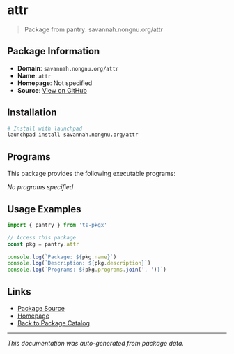 # attr

> Package from pantry: savannah.nongnu.org/attr

## Package Information

- **Domain**: `savannah.nongnu.org/attr`
- **Name**: `attr`
- **Homepage**: Not specified
- **Source**: [View on GitHub](https://github.com/pkgxdev/pantry/tree/main/projects/savannah.nongnu.org/attr/package.yml)

## Installation

```bash
# Install with launchpad
launchpad install savannah.nongnu.org/attr
```

## Programs

This package provides the following executable programs:

*No programs specified*

## Usage Examples

```typescript
import { pantry } from 'ts-pkgx'

// Access this package
const pkg = pantry.attr

console.log(`Package: ${pkg.name}`)
console.log(`Description: ${pkg.description}`)
console.log(`Programs: ${pkg.programs.join(', ')}`)
```

## Links

- [Package Source](https://github.com/pkgxdev/pantry/tree/main/projects/savannah.nongnu.org/attr/package.yml)
- [Homepage](#)
- [Back to Package Catalog](../../../package-catalog.md)

---

*This documentation was auto-generated from package data.*
